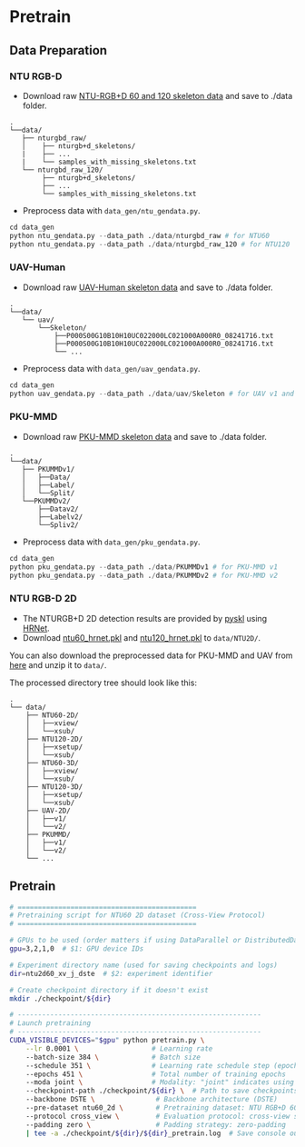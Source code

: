 # Pretrain

## Data Preparation

### NTU RGB-D 

- Download raw [NTU-RGB+D 60 and 120 skeleton data](https://github.com/shahroudy/NTURGB-D) and save to ./data folder.
```
.
└──data/
   ├── nturgbd_raw/
   │    ├── nturgb+d_skeletons/
   |    ├── ...
   | 	└── samples_with_missing_skeletons.txt
   └── nturgbd_raw_120/
        ├── nturgb+d_skeletons/
        ├── ...
        └── samples_with_missing_skeletons.txt
```
- Preprocess data with `data_gen/ntu_gendata.py`.
```python
cd data_gen
python ntu_gendata.py --data_path ./data/nturgbd_raw # for NTU60
python ntu_gendata.py --data_path ./data/nturgbd_raw_120 # for NTU120
```

### UAV-Human
- Download raw [UAV-Human skeleton data](https://sutdcv.github.io/uav-human-web/) and save to ./data folder.
```
.
└──data/
   └── uav/
       └──Skeleton/
           ├──P000S00G10B10H10UC022000LC021000A000R0_08241716.txt
           ├──P000S00G10B10H10UC022000LC021000A000R0_08241716.txt   
           └── ...      
```
- Preprocess data with `data_gen/uav_gendata.py`.
```python
cd data_gen
python uav_gendata.py --data_path ./data/uav/Skeleton # for UAV v1 and v2
```

### PKU-MMD

- Download raw [PKU-MMD skeleton data](https://github.com/ECHO960/PKU-MMD) and save to ./data folder.
```
.
└──data/
   ├── PKUMMDv1/
   │   ├──Data/
   │   ├──Label/
   │   └──Split/
   └──PKUMMDv2/
       ├──Datav2/
       ├──Labelv2/
       └──Spliv2/

```
- Preprocess data with `data_gen/pku_gendata.py`.
```python
cd data_gen
python pku_gendata.py --data_path ./data/PKUMMDv1 # for PKU-MMD v1
python pku_gendata.py --data_path ./data/PKUMMDv2 # for PKU-MMD v2
```

### NTU RGB-D 2D 

- The NTURGB+D 2D detection results are provided by [pyskl](https://github.com/kennymckormick/pyskl/blob/main/tools/data/README.md) using [HRNet](https://github.com/HRNet/HigherHRNet-Human-Pose-Estimation).
- Download [ntu60_hrnet.pkl](https://download.openmmlab.com/mmaction/pyskl/data/nturgbd/ntu60_hrnet.pkl) and [ntu120_hrnet.pkl](https://download.openmmlab.com/mmaction/pyskl/data/nturgbd/ntu120_hrnet.pkl) to `data/NTU2D/`.



You can also download the preprocessed data for PKU-MMD and UAV from [here](https://1drv.ms) and unzip it to `data/`.





The processed directory tree should look like this:

```
.
└── data/
    ├── NTU60-2D/
    │   ├──xview/
    │   └──xsub/
    ├── NTU120-2D/
    │   ├──xsetup/
    │   └──xsub/
    ├── NTU60-3D/
    │   ├──xview/
    │   └──xsub/
    ├── NTU120-3D/
    │   ├──xsetup/
    │   └──xsub/
    ├── UAV-2D/
    │   ├──v1/
    │   └──v2/
    ├── PKUMMD/
    │   ├──v1/
    │   └──v2/
    └── ...
```



## Pretrain

```bash
# ============================================
# Pretraining script for NTU60 2D dataset (Cross-View Protocol)
# ============================================

# GPUs to be used (order matters if using DataParallel or DistributedDataParallel)
gpu=3,2,1,0  # $1: GPU device IDs

# Experiment directory name (used for saving checkpoints and logs)
dir=ntu2d60_xv_j_dste  # $2: experiment identifier

# Create checkpoint directory if it doesn't exist
mkdir ./checkpoint/${dir}

# ------------------------------------------------------------
# Launch pretraining
# ------------------------------------------------------------
CUDA_VISIBLE_DEVICES="$gpu" python pretrain.py \
    --lr 0.0001 \                  # Learning rate
    --batch-size 384 \             # Batch size
    --schedule 351 \               # Learning rate schedule step (epoch number)
    --epochs 451 \                 # Total number of training epochs
    --moda joint \                 # Modality: "joint" indicates using joint coordinates
    --checkpoint-path ./checkpoint/${dir} \  # Path to save checkpoints
    --backbone DSTE \               # Backbone architecture (DSTE)
    --pre-dataset ntu60_2d \        # Pretraining dataset: NTU RGB+D 60 2D keypoints
    --protocol cross_view \         # Evaluation protocol: cross-view split
    --padding zero \                # Padding strategy: zero-padding
    | tee -a ./checkpoint/${dir}/${dir}_pretrain.log  # Save console output to log file

```

